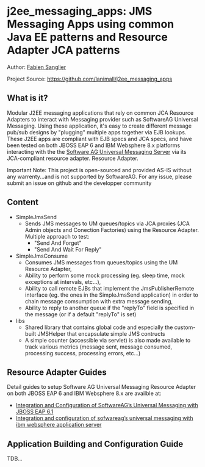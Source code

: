 j2ee_messaging_apps: JMS Messaging Apps using common Java EE patterns and Resource Adapter JCA patterns
=========================================================================================================

Author: [Fabien Sanglier](mailto:Fabien.Sanglier@softwareag.com)

Project Source: <https://github.com/lanimall/j2ee_messaging_apps>

What is it?
-----------
Modular J2EE messaging applications that rely on common JCA Resource Adapters to interact with Messaging provider such as SoftwareAG Universal Messaging.
Using these application, it's easy to create different message pub/sub designs by "plugging" multiple apps together via EJB lookups.
These J2EE apps are compliant with EJB specs and JCA specs, and have been tested on both JBOSS EAP 6 and IBM Websphere 8.x platforms 
interacting with the the [Software AG Universal Messaging Server](http://www2.softwareag.com/it/products/terracotta/universal_messaging.aspx) via its JCA-compliant resource adapter.
Resource Adapter.

Important Note:
This project is open-sourced and provided AS-IS without any warrenty...and is not supported by SoftwareAG. 
For any issue, please submit an issue on github and the developper community 

Content
-------

* SimpleJmsSend
  * Sends JMS messages to UM queues/topics via JCA proxies (JCA Admin objects and Conection Factories) using the Resource Adapter. Multiple approach to test:
    * "Send And Forget"
    * "Send And Wait For Reply"
* SimpleJmsConsume
  * Consumes JMS messages from queues/topics using the UM Resource Adapter,
  * Ability to perform some mock processing (eg. sleep time, mock exceptions at intervals, etc...),
  * Ability to call remote EJBs that implement the JmsPublisherRemote interface (eg. the ones in the SimpleJmsSend application) in order to chain message comsumption with extra message sending,
  * Ability to reply to another queue if the "replyTo" field is specified in the message (or if a default "replyTo" is set)
* libs
  * Shared library that contains global code and especially the custom-built JMSHelper that encapsulate simple JMS contructs
  * A simple counter (accessible via servlet) is also made available to track various metrics (message sent, message consumed, processing success, processing errors, etc...)
  
Resource Adapter Guides
-----------------------

Detail guides to setup Software AG Universal Messaging Resource Adapter on both JBOSS EAP 6 and IBM Websphere 8.x are availble at:

* [Integration and Configuration of SoftwareAG’s Universal Messaging with JBOSS EAP 6.1](http://techcommunity.softwareag.com/web/guest/pwiki/-/wiki/Main/Integration+and+Configuration+of+SoftwareAG’s+Universal+Messaging+with+JBOSS+EAP+6.1)
* [Integration and configuration of sofwareag’s universal messaging with ibm websphere application server](http://techcommunity.softwareag.com/web/guest/pwiki/-/wiki/Main/integration+and+configuration+of+sofwareag’s+universal+messaging+with+ibm+websphere+application+server)

Application Building and Configuration Guide
--------------------------------------------

TDB...